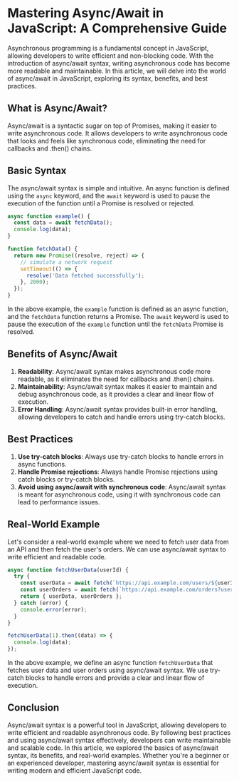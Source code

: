 **Mastering Async/Await in JavaScript: A Comprehensive Guide**
=================================================================

Asynchronous programming is a fundamental concept in JavaScript, allowing developers to write efficient and non-blocking code. With the introduction of async/await syntax, writing asynchronous code has become more readable and maintainable. In this article, we will delve into the world of async/await in JavaScript, exploring its syntax, benefits, and best practices.

**What is Async/Await?**
------------------------

Async/await is a syntactic sugar on top of Promises, making it easier to write asynchronous code. It allows developers to write asynchronous code that looks and feels like synchronous code, eliminating the need for callbacks and .then() chains.

**Basic Syntax**
----------------

The async/await syntax is simple and intuitive. An async function is defined using the `async` keyword, and the `await` keyword is used to pause the execution of the function until a Promise is resolved or rejected.

```javascript
async function example() {
  const data = await fetchData();
  console.log(data);
}

function fetchData() {
  return new Promise((resolve, reject) => {
    // simulate a network request
    setTimeout(() => {
      resolve('Data fetched successfully');
    }, 2000);
  });
}
```

In the above example, the `example` function is defined as an async function, and the `fetchData` function returns a Promise. The `await` keyword is used to pause the execution of the `example` function until the `fetchData` Promise is resolved.

**Benefits of Async/Await**
---------------------------

1.  **Readability**: Async/await syntax makes asynchronous code more readable, as it eliminates the need for callbacks and .then() chains.
2.  **Maintainability**: Async/await syntax makes it easier to maintain and debug asynchronous code, as it provides a clear and linear flow of execution.
3.  **Error Handling**: Async/await syntax provides built-in error handling, allowing developers to catch and handle errors using try-catch blocks.

**Best Practices**
------------------

1.  **Use try-catch blocks**: Always use try-catch blocks to handle errors in async functions.
2.  **Handle Promise rejections**: Always handle Promise rejections using catch blocks or try-catch blocks.
3.  **Avoid using async/await with synchronous code**: Async/await syntax is meant for asynchronous code, using it with synchronous code can lead to performance issues.

**Real-World Example**
----------------------

Let's consider a real-world example where we need to fetch user data from an API and then fetch the user's orders. We can use async/await syntax to write efficient and readable code.

```javascript
async function fetchUserData(userId) {
  try {
    const userData = await fetch(`https://api.example.com/users/${userId}`);
    const userOrders = await fetch(`https://api.example.com/orders?userId=${userId}`);
    return { userData, userOrders };
  } catch (error) {
    console.error(error);
  }
}

fetchUserData(1).then((data) => {
  console.log(data);
});
```

In the above example, we define an async function `fetchUserData` that fetches user data and user orders using async/await syntax. We use try-catch blocks to handle errors and provide a clear and linear flow of execution.

**Conclusion**
----------

Async/await syntax is a powerful tool in JavaScript, allowing developers to write efficient and readable asynchronous code. By following best practices and using async/await syntax effectively, developers can write maintainable and scalable code. In this article, we explored the basics of async/await syntax, its benefits, and real-world examples. Whether you're a beginner or an experienced developer, mastering async/await syntax is essential for writing modern and efficient JavaScript code.